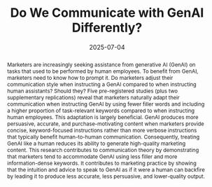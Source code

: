 ---
title: 'Do We Communicate with GenAI Differently?'
authors:
- Pete Pengcheng Zhou
- Yujie Zhao
- Caleb Warren
date: '2025-07-04'
publishDate: '2024-04-29T06:53:58.049351Z'
publication_types:
- Working Paper
publication: 'Under Review at *Journal of Marketing*'
abstract: Marketers are increasingly seeking assistance from generative AI (GenAI) on tasks 
    that used to be performed by human employees. To benefit from GenAI, marketers need to know 
    how to prompt it. Do marketers adjust their communication style when instructing a GenAI  
    compared to when instructing human assistants? Should they? Five pre-registered studies  
    (plus two supplementary replications) reveal that marketers naturally adapt their 
    communication when instructing GenAI by using fewer filler words and including a higher 
    proportion of task-relevant keywords compared to when instructing human employees.  
    This adaptation is largely beneficial. GenAI produces more persuasive, accurate, and 
    purchase-motivating content when marketers provide concise, keyword-focused instructions 
    rather than more verbose instructions that typically benefit human-to-human communication. 
    Consequently, treating GenAI like a human reduces its ability to generate high-quality 
    marketing content. This research contributes to communication theory by demonstrating that  
    marketers tend to accommodate GenAI using less filler and more information-dense keywords. 
    It contributes to marketing practice by showing that the intuition and advice to speak 
    to GenAI as if it were a human can backfire by leading it to produce less accurate, 
    less persuasive, and lower-quality output.
tags:
- Accommodation
- Generative AI
- Marketing communication
- Human-AI interaction
- Prompt
---